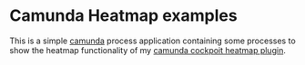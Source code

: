 Camunda Heatmap examples
=======================================

This is a simple [camunda](http://www.camunda.org) process application containing some processes to show the heatmap functionality of my [camunda cockpoit heatmap plugin](https://github.com/mwiede/camunda-cockpit-plugins/tree/master/cockpit-plugin-heatmap).